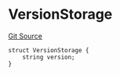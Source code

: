 # VersionStorage
[Git Source](https://github.com/thrackle-io/tron/blob/56352a4526d6a87b8ae2304732a66802674fba29/src/protocol/diamond/VersionFacetLib.sol)


```solidity
struct VersionStorage {
    string version;
}
```

